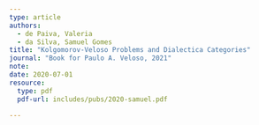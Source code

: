 ```yaml
---
type: article
authors:
  - de Paiva, Valeria
  - da Silva, Samuel Gomes
title: "Kolgomorov-Veloso Problems and Dialectica Categories"
journal: "Book for Paulo A. Veloso, 2021"
note:
date: 2020-07-01
resource:
  type: pdf
  pdf-url: includes/pubs/2020-samuel.pdf 

---
```


